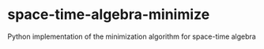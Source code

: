 # space-time-algebra-minimize
Python implementation of the minimization algorithm for space-time algebra
